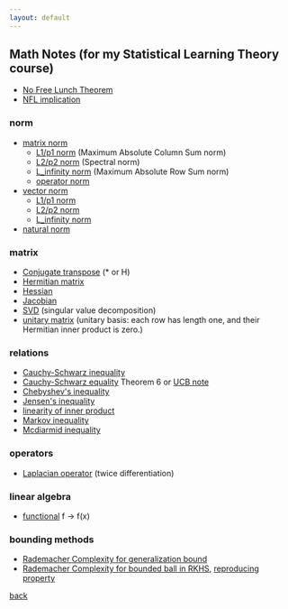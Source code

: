 ```yaml
---
layout: default
---
```


## Math Notes (for my Statistical Learning Theory course)

- [No Free Lunch Theorem](https://pdfs.semanticscholar.org/daa7/140e3884a661ffe7d42b24d699996b3e605a.pdf)
- [NFL implication](https://machinelearningmastery.com/no-free-lunch-theorem-for-machine-learning/#:~:text=a%20search%20problem.-,The%20implication%20is%20that%20the%20performance%20of%20your%20favorite%20algorithm%20is%20identical%20to%20a%20completely%20naive%20algorithm%2C%20such%20as%20random%20search.,-Roughly%20speaking%20we)

### norm
- [matrix norm](https://mathworld.wolfram.com/MatrixNorm.html)
    - [L1/p1 norm](https://mathworld.wolfram.com/MaximumAbsoluteColumnSumNorm.html) (Maximum Absolute Column Sum norm)
    - [L2/p2 norm](https://mathworld.wolfram.com/SpectralNorm.html) (Spectral norm)
    - [L_infinity norm](https://mathworld.wolfram.com/MaximumAbsoluteRowSumNorm.html) (Maximum Absolute Row Sum norm)
    - [operator norm](https://mathworld.wolfram.com/OperatorNorm.html)
- [vector norm](https://mathworld.wolfram.com/VectorNorm.html)
    - [L1/p1 norm](https://mathworld.wolfram.com/L1-Norm.html)
    - [L2/p2 norm](https://mathworld.wolfram.com/L2-Norm.html)
    - [L_infinity norm](https://mathworld.wolfram.com/L-Infinity-Norm.html)
- [natural norm](https://mathworld.wolfram.com/NaturalNorm.html)

### matrix
- [Conjugate transpose](https://mathworld.wolfram.com/ConjugateTranspose.html) (* or H)
- [Hermitian matrix](https://mathworld.wolfram.com/HermitianMatrix.html)
- [Hessian](https://mathworld.wolfram.com/Hessian.html)
- [Jacobian](https://mathworld.wolfram.com/Jacobian.html)
- [SVD](https://web.mit.edu/be.400/www/SVD/Singular_Value_Decomposition.htm#:~:text=The%20singular%20values%20are%20the,and%20V%20are%20also%20real.) (singular value decomposition)
- [unitary matrix](https://mathworld.wolfram.com/UnitaryMatrix.html) (unitary basis: each row has length one, and their Hermitian inner product is zero.)

### relations
- [Cauchy-Schwarz inequality](https://en.wikipedia.org/wiki/Cauchy%E2%80%93Schwarz_inequality)
- [Cauchy-Schwarz equality](https://people.math.osu.edu/costin.10/5101/Orthog%20p2-6.pdf) Theorem 6 or [UCB note](https://math.berkeley.edu/~arash/54/notes/6_7.pdf)
- [Chebyshev's inequality](https://en.wikipedia.org/wiki/Markov%27s_inequality#:~:text=%5Bedit%5D-,Chebyshev%27s%20inequality,-%5Bedit%5D)
- [Jensen's inequality](https://en.wikipedia.org/w/index.php?title=Special:MathWikibase&qid=Q107203920)
- [linearity of inner product](https://ccrma.stanford.edu/~jos/st/Linearity_Inner_Product.html)
- [Markov inequality](https://en.wikipedia.org/wiki/Markov%27s_inequality#:~:text=External%20links-,Statement,-%5Bedit%5D)
- [Mcdiarmid inequality](https://www.cs.columbia.edu/~djhsu/coms4995-s20/lectures/mcdiarmid-notes.pdf)

### operators
- [Laplacian operator](https://mathworld.wolfram.com/Laplacian.html) (twice differentiation)

### linear algebra
- [functional](https://en.wikipedia.org/wiki/Functional_(mathematics)) f → f(x)

### bounding methods
- [Rademacher Complexity for generalization bound](https://www.cs.cmu.edu/~ninamf/ML11/lect1117.pdf)
- [Rademacher Complexity for bounded ball in RKHS](https://web.eecs.umich.edu/~cscott/past_courses/eecs598w14/notes/15_rademacher_kernel.pdf), [reproducing property](https://stats.stackexchange.com/questions/424723/understanding-the-reproducing-property-of-rkhs)

[back](../)

